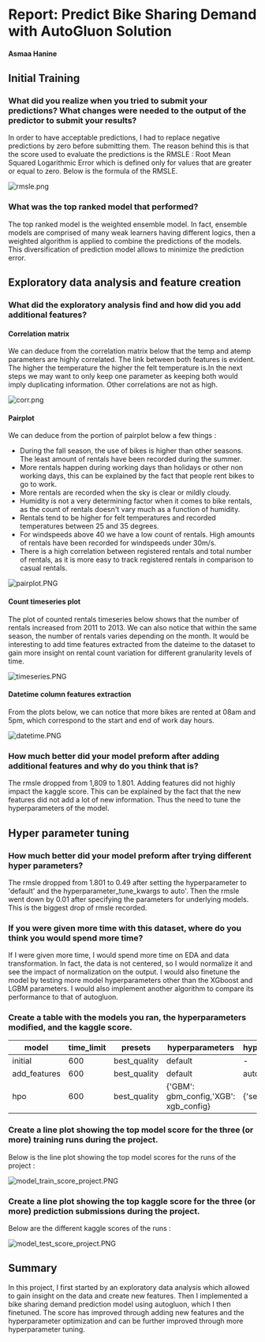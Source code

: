 # Report: Predict Bike Sharing Demand with AutoGluon Solution
#### Asmaa Hanine

## Initial Training
### What did you realize when you tried to submit your predictions? What changes were needed to the output of the predictor to submit your results?
In order to have acceptable predictions, I had to replace negative predictions by zero before submitting them. The reason behind this is that the score used to evaluate the predictions is the RMSLE : Root Mean Squared Logarithmic Error which is defined only for values that are greater or equal to zero. 
Below is the formula of the RMSLE.

![rmsle.png](img/rmsle.png)

### What was the top ranked model that performed?
The top ranked model is the weighted ensemble model. In fact, ensemble models are comprised of many weak learners having different logics, then a weighted algorithm is applied to combine the predictions of the models. This diversification of prediction model allows to minimize the prediction error.

## Exploratory data analysis and feature creation
### What did the exploratory analysis find and how did you add additional features?

#### Correlation matrix
We can deduce from the correlation matrix below that the temp and atemp parameters are highly correlated. The link between both features is evident. The higher the temperature the higher the felt temperature is.In the next steps we may want to only keep one parameter as keeping both would imply duplicating information. Other correlations are not as high.

![corr.png](img/corr.png)

#### Pairplot
We can deduce from the portion of pairplot below a few things :
- During the fall season, the use of bikes is higher than other seasons. The least amount of rentals have been recorded during the summer.
- More rentals happen during working days than holidays or other non working days, this can be explained by the fact that people rent bikes to go to work.
- More rentals are recorded when the sky is clear or mildly cloudy.
- Humidity is not a very determining factor when it comes to bike rentals, as the count of rentals doesn't vary much as a function of humidity.
- Rentals tend to be higher for felt temperatures and recorded temperatures between 25 and 35 degrees.
- For windspeeds above 40 we have a low count of rentals. High amounts of rentals have been recorded for windspeeds under 30m/s.
- There is a high correlation between registered rentals and total number of rentals, as it is more easy to track registered rentals in comparison to casual rentals.

![pairplot.PNG](img/pairplot.PNG)

#### Count timeseries plot 
The plot of counted rentals timeseries below shows that the number of rentals increased from 2011 to 2013. We can also notice that within the same season, the number of rentals varies depending on the month. It would be interesting to add time features extracted from the dateime to the dataset to gain more insight on rental count variation for different granularity levels of time.

![timeseries.PNG](img/timeseries.PNG)

#### Datetime column features extraction 
From the plots below, we can notice that more bikes are rented at 08am and 5pm, which correspond to the start and end of work day hours.

![datetime.PNG](img/datetime.PNG)


### How much better did your model preform after adding additional features and why do you think that is?
The rmsle dropped from 1,809 to 1.801. Adding features did not highly impact the kaggle score. This can be explained by the fact that the new features did not add a lot of new information. Thus the need to tune the hyperparameters of the model.


## Hyper parameter tuning
### How much better did your model preform after trying different hyper parameters?
The rmsle dropped from 1.801 to 0.49 after setting the hyperparameter to 'default' and the hyperparameter_tune_kwargs to auto'. 
Then the rmsle went down by 0.01 after specifying the parameters for underlying models. This is the biggest drop of rmsle recorded.

### If you were given more time with this dataset, where do you think you would spend more time?
If I were given more time, I would spend more time on EDA and data transformation. In fact, the data is not centered, so I would normalize it and see the impact of normalization on the output. I would also finetune the model by testing more model hyperparameters other than the XGboost and LGBM parameters. I would also implement another algorithm to compare its performance to that of autogluon.

### Create a table with the models you ran, the hyperparameters modified, and the kaggle score.
|model|time_limit|presets|hyperparameters|hyperparameter_tune_kwargs|score|
|--|--|--|--|--|--|
|initial|600|best_quality|default|-|1.81|
|add_features|600|best_quality|default|auto|0.49|
|hpo|600|best_quality|{'GBM': gbm_config,'XGB': xgb_config}	|{'searcher':'auto'}|0.48|


### Create a line plot showing the top model score for the three (or more) training runs during the project.

Below is the line plot showing the top model scores for the runs of the project :

![model_train_score_project.PNG](img/model_train_score_project.PNG)

### Create a line plot showing the top kaggle score for the three (or more) prediction submissions during the project.

Below are the different kaggle scores of the runs :

![model_test_score_project.PNG](img/model_test_score_project.PNG)

## Summary
In this project, I first started by an exploratory data analysis which allowed to gain insight on the data and create new features. Then I implemented a bike sharing demand prediction model using autogluon, which I then finetuned. The score has improved through adding new features and the hyperparameter optimization and can be further improved through more hyperparameter tuning.
